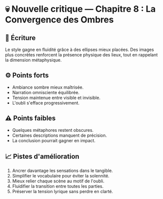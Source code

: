 # 💀 Nouvelle critique — Chapitre 8 : La Convergence des Ombres

## 🧠 Écriture
Le style gagne en fluidité grâce à des ellipses mieux placées. Des images plus concrètes renforcent la présence physique des lieux, tout en rappelant la dimension métaphysique.

## ⚙️ Points forts
- Ambiance sombre mieux maîtrisée.
- Narration omnisciente équilibrée.
- Tension maintenue entre visible et invisible.
- L'oubli s'efface progressivement.

## ⚠️ Points faibles
- Quelques métaphores restent obscures.
- Certaines descriptions manquent de précision.
- La conclusion pourrait gagner en impact.

## 📈 Pistes d'amélioration
1. Ancrer davantage les sensations dans le tangible.
2. Simplifier le vocabulaire pour éviter la solennité.
3. Mieux relier chaque scène au motif de l'oubli.
4. Fluidifier la transition entre toutes les parties.
5. Préserver la tension lyrique sans perdre en clarté.
